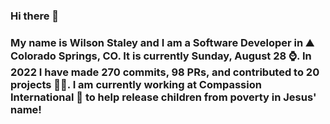 ### Hi there 👋

### My name is Wilson Staley and I am a Software Developer in ⛰ Colorado Springs, CO.  It is currently Sunday, August 28 ⌚. In 2022 I have made 270 commits, 98 PRs, and contributed to 20 projects 👨‍💻. I am currently working at Compassion International 🏢 to help release children from poverty in Jesus' name!